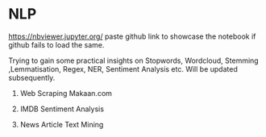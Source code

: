 # NLP
https://nbviewer.jupyter.org/ paste github link to showcase the notebook if github fails to load the same.

Trying to gain some practical insights on Stopwords, Wordcloud, Stemming ,Lemmatisation, Regex, NER, Sentiment Analysis etc. Will be updated subsequently.

1. Web Scraping Makaan.com

2. IMDB Sentiment Analysis

3. News Article Text Mining

